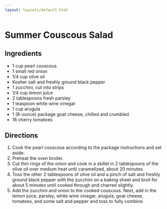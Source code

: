 ```yaml
---
layout: layouts/default.html
---
```


# Summer Couscous Salad

## Ingredients

* 1 cup pearl couscous
* 1 small red onion 
* 1/4 cup olive oil
* Kosher salt and freshly ground black pepper  
* 1 zucchini, cut into strips  
* 1/4 cup lemon juice 
* 2 tablespoons fresh parsley 
* 1 teaspoon white wine vinegar  
* 1 cup arugula 
* 1 (8-ounce) package goat cheese, chilled and crumbled 
* 16 cherry tomatoes

## Directions 

1. Cook the pearl couscous according to the package instructions and set aside.
1. Preheat the oven broiler.
1. Cut thin rings of the onion and cook in a skillet in 2 tablespoons of the olive oil over medium heat until caramelized, about 20 minutes.
1. Toss the other 2 tablespoons of olive oil and a pinch of salt and freshly ground black pepper with the zucchini on a baking sheet and broil for about 5 minutes until cooked through and charred slightly.
1. Add the zucchini and onion to the cooked couscous. Next, add in the lemon juice, parsley, white wine vinegar, arugula, goat cheese, tomatoes, and some salt and pepper and toss to fully combine.
